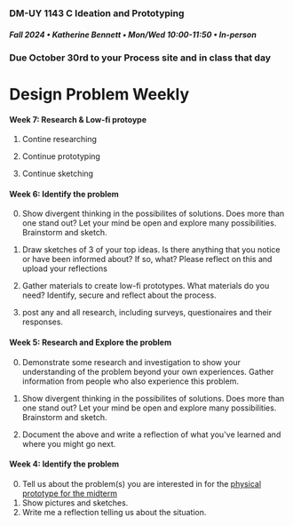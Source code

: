 ### DM-UY 1143 C Ideation and Prototyping
##### Fall 2024 • Katherine Bennett • Mon/Wed 10:00-11:50 • In-person

### Due October 30rd to your Process site and in class that day

# Design Problem Weekly

#### Week 7: Research & Low-fi protoype

1. Contine researching

2. Continue prototyping

3. Continue sketching

#### Week 6: Identify the problem

0.  Show divergent thinking in the possibilites of solutions. Does more than one stand out? Let your mind be open and explore many possibilities. Brainstorm and sketch. 

1. Draw sketches of 3 of your top ideas. Is there anything that you notice or have been informed about? If so, what? Please reflect on this and upload your reflections 

2. Gather materials to create low-fi prototypes. What materials do you need? Identify, secure and reflect about the process.

3. post any and all research, including surveys, questionaires and their responses.


#### Week 5: Research and Explore the problem
0. Demonstrate some research and investigation to show your understanding of the problem beyond your own experiences. Gather information from people who also experience this problem.

1. Show divergent thinking in the possibilites of solutions. Does more than one stand out? Let your mind be open and explore many possibilities. Brainstorm and sketch.

2. Document the above and write a reflection of what you've learned and where you might go next.


#### Week 4: Identify the problem

0. Tell us about the problem(s) you are interested in for the [physical prototype for the midterm](designProblem.md)
1. Show pictures and sketches.
2. Write me a reflection telling us about the situation.